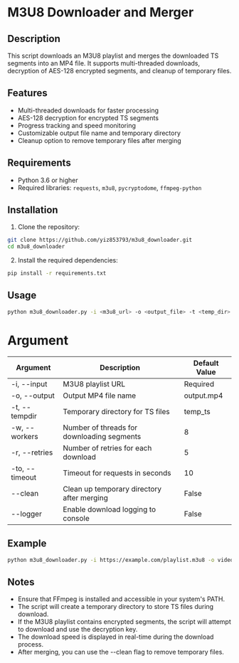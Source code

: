 <!-- README.md -->
# M3U8 Downloader and Merger

## Description
This script downloads an M3U8 playlist and merges the downloaded TS segments into an MP4 file. It supports multi-threaded downloads, decryption of AES-128 encrypted segments, and cleanup of temporary files.

## Features
- Multi-threaded downloads for faster processing
- AES-128 decryption for encrypted TS segments
- Progress tracking and speed monitoring
- Customizable output file name and temporary directory
- Cleanup option to remove temporary files after merging

## Requirements
- Python 3.6 or higher
- Required libraries: `requests`, `m3u8`, `pycryptodome`, `ffmpeg-python`

## Installation

1. Clone the repository:
```bash
git clone https://github.com/yiz853793/m3u8_downloader.git
cd m3u8_downloader
``` 

2. Install the required dependencies:

```bash
pip install -r requirements.txt
```

## Usage

```bash
python m3u8_downloader.py -i <m3u8_url> -o <output_file> -t <temp_dir> -w <workers> -r <retries> -to <timeout> --clean --logger
```

# Argument

| Argument | Description | Default Value |
| -------- | ----------- | ------------- |
| -i, --input | M3U8 playlist URL | Required |
|-o, --output | Output MP4 file name | output.mp4 |
|-t, --tempdir | Temporary directory for TS files | temp_ts |
| -w, --workers | Number of threads for downloading segments | 8 |
| -r, --retries | Number of retries for each download | 5 |
| -to, --timeout | Timeout for requests in seconds | 10 |
| --clean | Clean up temporary directory after merging |False |
| --logger | Enable download logging to console | False |

## Example

```bash
python m3u8_downloader.py -i https://example.com/playlist.m3u8 -o video.mp4 -t temp_ts -w 8 -r 5 -to 10 --clean --logger
```

## Notes

- Ensure that FFmpeg is installed and accessible in your system's PATH.
- The script will create a temporary directory to store TS files during download.
- If the M3U8 playlist contains encrypted segments, the script will attempt to download and use the decryption key.
- The download speed is displayed in real-time during the download process.
- After merging, you can use the --clean flag to remove temporary files.

